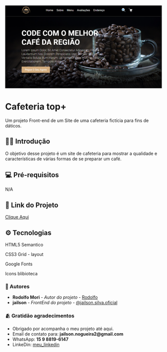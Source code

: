 ![](imagem-pj.png)
# Cafeteria top+
Um projeto Front-end de um Site de uma cafeteria fictícia para fins de dáticos.

## 👨‍💻 Introdução
O objetivo desse projeto é um site de cafeteria para mostrar a qualidade e características de várias formas de se preparar um café.

## 💻 Pré-requisitos
N/A

## 🔗 Link do Projeto
[Clique Aqui](https://benevolent-biscochitos-e43df1.netlify.app/)

## ⚙️ Tecnologias 
HTML5 Semantico

CSS3 Grid - layout

Google Fonts

Icons blibioteca

### 🙋 Autores
* **Rodolfo Mori** - *Autor do projeto* - [Rodolfo](https://www.youtube.com/@canaldevclub)
* **jailson** - *FrontEnd do projeto* - [@jailson.silva.oficial](https://www.instagram.com/)


### 🫂 Gratidão agradecimentos
- Obrigado por acompanha o meu projeto até aqui.
- Email de contato para: __jailson.nogueira2@gmail.com__
- WhatsApp: __15 9 8819-6147__
- LinkeDin: [meu_linkedin](https://www.linkedin.com/in/jailsonn-silva/)
